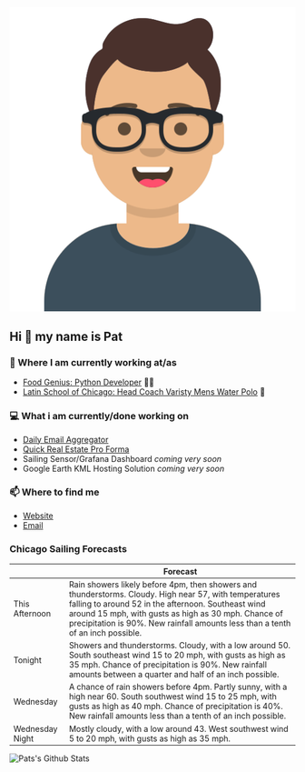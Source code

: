 [![Social banner for p-j-falconer](https://raw.githubusercontent.com/P-J-FALCONER/P-J-FALCONER/master/assets/avataaars.svg)](https://patfalconer.com/)
## Hi :wave: my name is Pat

### 💼 Where I am currently working at/as
- [Food Genius: Python Developer](https://getfoodgenius.com/) 🍔🐍
- [Latin School of Chicago: Head Coach Varisty Mens Water Polo](https://www.latinschool.org/) 🤽


### 💻 What i am currently/done working on
 - [Daily Email Aggregator](https://github.com/P-J-FALCONER/dott_daily_mail)
 - [Quick Real Estate Pro Forma](https://github.com/P-J-FALCONER/henry)
 - Sailing Sensor/Grafana Dashboard *coming very soon*
 - Google Earth KML Hosting Solution *coming very soon*

### 📫 Where to find me
 - [Website](https://patfalconer.com/)
 - [Email](mailto:patrick.j.falconer@gmail.com)


### Chicago Sailing Forecasts
|   | Forecast  |
|---|---|
| This Afternoon | Rain showers likely before 4pm, then showers and thunderstorms. Cloudy. High near 57, with temperatures falling to around 52 in the afternoon. Southeast wind around 15 mph, with gusts as high as 30 mph. Chance of precipitation is 90%. New rainfall amounts less than a tenth of an inch possible. |
| Tonight | Showers and thunderstorms. Cloudy, with a low around 50. South southeast wind 15 to 20 mph, with gusts as high as 35 mph. Chance of precipitation is 90%. New rainfall amounts between a quarter and half of an inch possible. |
| Wednesday | A chance of rain showers before 4pm. Partly sunny, with a high near 60. South southwest wind 15 to 25 mph, with gusts as high as 40 mph. Chance of precipitation is 40%. New rainfall amounts less than a tenth of an inch possible. |
| Wednesday Night | Mostly cloudy, with a low around 43. West southwest wind 5 to 20 mph, with gusts as high as 35 mph. |

![Pats's Github Stats](https://github-readme-stats.vercel.app/api?username=p-j-falconer&show_icons=true&theme=radical)
